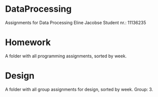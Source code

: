 # DataProcessing

Assignments for Data Processing
Eline Jacobse
Student nr.: 11136235

# Homework
A folder with all programming assignments, sorted by week.

# Design
A folder with all group assignments for design, sorted by week. 
Group: 3. 
